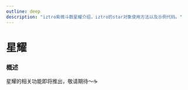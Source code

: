 ```yaml
---
outline: deep
description: "iztro紫微斗数星耀介绍，iztro的star对象使用方法以及示例代码。"
---
```


# 星耀

### 概述

星耀的相关功能即将推出，敬请期待～☕️